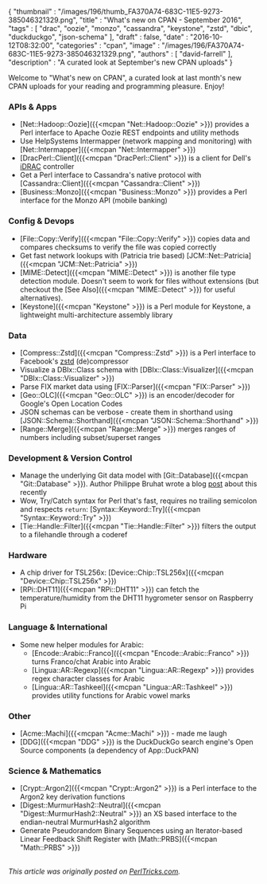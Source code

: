{
   "thumbnail" : "/images/196/thumb_FA370A74-683C-11E5-9273-385046321329.png",
   "title" : "What's new on CPAN - September 2016",
   "tags" : [
      "drac",
      "oozie",
      "monzo",
      "cassandra",
      "keystone",
      "zstd",
      "dbic",
      "duckduckgo",
      "json-schema"
   ],
   "draft" : false,
   "date" : "2016-10-12T08:32:00",
   "categories" : "cpan",
   "image" : "/images/196/FA370A74-683C-11E5-9273-385046321329.png",
   "authors" : [
      "david-farrell"
   ],
   "description" : "A curated look at September's new CPAN uploads"
}


Welcome to "What's new on CPAN", a curated look at last month's new CPAN uploads for your reading and programming pleasure. Enjoy!

### APIs & Apps
* [Net::Hadoop::Oozie]({{<mcpan "Net::Hadoop::Oozie" >}}) provides a Perl interface to Apache Oozie REST endpoints and utility methods
* Use HelpSystems Intermapper (network mapping and monitoring) with [Net::Intermapper]({{<mcpan "Net::Intermapper" >}})
* [DracPerl::Client]({{<mcpan "DracPerl::Client" >}}) is a client for Dell's [iDRAC](https://en.wikipedia.org/wiki/Dell_DRAC) controller
* Get a Perl interface to Cassandra's native protocol with [Cassandra::Client]({{<mcpan "Cassandra::Client" >}})
* [Business::Monzo]({{<mcpan "Business::Monzo" >}}) provides a Perl interface for the Monzo API (mobile banking)


### Config & Devops
* [File::Copy::Verify]({{<mcpan "File::Copy::Verify" >}}) copies data and compares checksums to verify the file was copied correctly
* Get fast network lookups with (Patricia trie based) [JCM::Net::Patricia]({{<mcpan "JCM::Net::Patricia" >}})
* [MIME::Detect]({{<mcpan "MIME::Detect" >}}) is another file type detection module. Doesn't seem to work for files without extensions (but checkout the [See Also]({{<mcpan "MIME::Detect" >}}) for useful alternatives).
* [Keystone]({{<mcpan "Keystone" >}}) is a Perl module for Keystone, a lightweight multi-architecture assembly library


### Data
* [Compress::Zstd]({{<mcpan "Compress::Zstd" >}}) is a Perl interface to Facebook's [zstd](https://github.com/facebook/zstd) (de)compressor
* Visualize a DBIx::Class schema with [DBIx::Class::Visualizer]({{<mcpan "DBIx::Class::Visualizer" >}})
* Parse FIX market data using [FIX::Parser]({{<mcpan "FIX::Parser" >}})
* [Geo::OLC]({{<mcpan "Geo::OLC" >}}) is an encoder/decoder for Google's Open Location Codes
* JSON schemas can be verbose - create them in shorthand using [JSON::Schema::Shorthand]({{<mcpan "JSON::Schema::Shorthand" >}})
* [Range::Merge]({{<mcpan "Range::Merge" >}}) merges ranges of numbers including subset/superset ranges


### Development & Version Control
* Manage the underlying Git data model with [Git::Database]({{<mcpan "Git::Database" >}}). Author Philippe Bruhat wrote a blog [post](http://blogs.perl.org/users/book/2016/09/announcing-gitdatabase.html) about this recently
* Wow, Try/Catch syntax for Perl that's fast, requires no trailing semicolon and respects `return`: [Syntax::Keyword::Try]({{<mcpan "Syntax::Keyword::Try" >}})
* [Tie::Handle::Filter]({{<mcpan "Tie::Handle::Filter" >}}) filters the output to a filehandle through a coderef


### Hardware
* A chip driver for TSL256x: [Device::Chip::TSL256x]({{<mcpan "Device::Chip::TSL256x" >}})
* [RPi::DHT11]({{<mcpan "RPi::DHT11" >}}) can fetch the temperature/humidity from the DHT11 hygrometer sensor on Raspberry Pi


### Language & International
* Some new helper modules for Arabic:
  * [Encode::Arabic::Franco]({{<mcpan "Encode::Arabic::Franco" >}}) turns Franco/chat Arabic into Arabic
  * [Lingua::AR::Regexp]({{<mcpan "Lingua::AR::Regexp" >}}) provides regex character classes for Arabic
  * [Lingua::AR::Tashkeel]({{<mcpan "Lingua::AR::Tashkeel" >}}) provides utility functions for Arabic vowel marks


### Other
* [Acme::Machi]({{<mcpan "Acme::Machi" >}}) - made me laugh
* [DDG]({{<mcpan "DDG" >}}) is the DuckDuckGo search engine's Open Source components (a dependency of App::DuckPAN)


### Science & Mathematics
* [Crypt::Argon2]({{<mcpan "Crypt::Argon2" >}}) is a Perl interface to the Argon2 key derivation functions
* [Digest::MurmurHash2::Neutral]({{<mcpan "Digest::MurmurHash2::Neutral" >}}) an XS based interface to the endian-neutral MurmurHash2 algorithm
* Generate Pseudorandom Binary Sequences using an Iterator-based Linear Feedback Shift Register with [Math::PRBS]({{<mcpan "Math::PRBS" >}})


\
*This article was originally posted on [PerlTricks.com](http://perltricks.com).*
